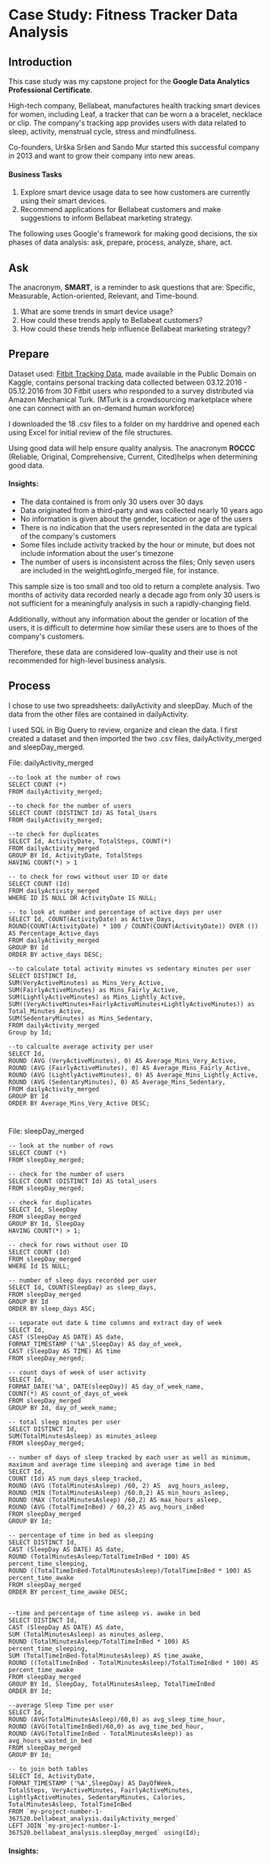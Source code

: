 # Case Study: Fitness Tracker Data Analysis 

## Introduction
This case study was my capstone project for the **Google Data Analytics Professional Certificate**.

High-tech company, Bellabeat, manufactures health tracking smart devices for women, including Leaf, a tracker that can be worn a a bracelet, necklace or clip. The company's tracking app provides users with data related to sleep, activity, menstrual cycle, stress and mindfullness.

Co-founders, Urška Sršen and Sando Mur started this successful company in 2013 and want to grow their company into new areas. 

#### Business Tasks
1. Explore smart device usage data to see how customers are currently using their smart devices.
2. Recommend applications for Bellabeat customers and make suggestions to inform Bellabeat marketing strategy.


The following uses Google's framework for making good decisions, the six phases of data analysis: ask, prepare, process, analyze, share, act.


## Ask
The anacronym, **SMART**, is a reminder to ask questions that are: Specific, Measurable, Action-oriented, Relevant, and Time-bound.

 1. What are some trends in smart device usage?
 2. How could these trends apply to Bellabeat customers?
 3. How could these trends help influence Bellabeat marketing strategy?

## Prepare
Dataset used: [Fitbit Tracking Data](https://www.kaggle.com/datasets/arashnic/fitbit), made available in the Public Domain on Kaggle, contains personal tracking data collected between 03.12.2016 - 05.12.2016 from 30 Fitbit users who responded to a survey distributed via Amazon Mechanical Turk. (MTurk is a crowdsourcing marketplace where one can connect with an on-demand human workforce)

I downloaded the 18 .csv files to a folder on my harddrive and opened each using Excel for initial review of the file structures. 

Using good data will help ensure quality analysis. The anacronym **ROCCC** (Reliable, Original, Comprehensive, Current, Cited)helps when determining good data. 

#### Insights:
- The data contained is from only 30 users over 30 days
- Data originated from a third-party and was collected nearly 10 years ago
- No information is given about the gender, location or age of the users
- There is no indication that the users represented in the data are typical of the company's customers
- Some files include activity tracked by the hour or minute, but does not include information about the user's timezone
- The number of users is inconsistent across the files; Only seven users are included in the weightLogInfo_merged file, for instance.

This sample size is too small and too old to return a complete analysis. Two months of activity data recorded nearly a decade ago from only 30 users is not sufficient for a meaningfuly analysis in such a rapidly-changing field. 

Additionally, without any information about the gender or location of the users, it is difficult to determine how similar these users are to thoes of the company's customers. 

Therefore, these data are considered low-quality and their use is not recommended for high-level business analysis.


## Process
I chose to use two spreadsheets: dailyActivity and sleepDay. Much of the data from the other files are contained in dailyActivity. 

I used SQL in Big Query to review, organize and clean the data. I first created a dataset and then imported the two .csv files,  dailyActivity_merged and sleepDay_merged. 

File:  dailyActivity_merged
```
--to look at the number of rows
SELECT COUNT (*)
FROM dailyActivity_merged;

--to check for the number of users
SELECT COUNT (DISTINCT Id) AS Total_Users
FROM dailyActivity_merged;

--to check for duplicates
SELECT Id, ActivityDate, TotalSteps, COUNT(*)
FROM dailyActivity_merged
GROUP BY Id, ActivityDate, TotalSteps
HAVING COUNT(*) > 1

-- to check for rows without user ID or date
SELECT COUNT (Id)
FROM dailyActivity_merged
WHERE ID IS NULL OR ActivityDate IS NULL;

-- to look at number and percentage of active days per user
SELECT Id, COUNT(ActivityDate) as Active_Days, 
ROUND(COUNT(ActivityDate) * 100 / COUNT(COUNT(ActivityDate)) OVER ()) AS Percentage_Active_days
FROM dailyActivity_merged
GROUP BY Id
ORDER BY active_days DESC;

--to calculate total activity minutes vs sedentary minutes per user
SELECT DISTINCT Id, 
SUM(VeryActiveMinutes) as Mins_Very_Active,
SUM(FairlyActiveMinutes) as Mins_Fairly_Active, 
SUM(LightlyActiveMinutes) as Mins_Lightly_Active,
SUM((VeryActiveMinutes+FairlyActiveMinutes+LightlyActiveMinutes)) as Total_Minutes_Active,
SUM(SedentaryMinutes) as Mins_Sedentary,
FROM dailyActivity_merged
Group by Id;

--to calcualte average activity per user
SELECT Id,
ROUND (AVG (VeryActiveMinutes), 0) AS Average_Mins_Very_Active,
ROUND (AVG (FairlyActiveMinutes), 0) AS Average_Mins_Fairly_Active, 
ROUND (AVG (LightlyActiveMinutes), 0) AS Average_Mins_Lightly_Active, 
ROUND (AVG (SedentaryMinutes), 0) AS Average_Mins_Sedentary,
FROM dailyActivity_merged
GROUP BY Id
ORDER BY Average_Mins_Very_Active DESC;

```

#

File: sleepDay_merged

```
-- look at the number of rows
SELECT COUNT (*)
FROM sleepDay_merged;

-- check for the number of users
SELECT COUNT (DISTINCT Id) AS total_users
FROM sleepDay_merged;

-- check for duplicates
SELECT Id, SleepDay
FROM sleepDay_merged
GROUP BY Id, SleepDay
HAVING COUNT(*) > 1;

-- check for rows without user ID
SELECT COUNT (Id)
FROM sleepDay_merged
WHERE Id IS NULL;

-- number of sleep days recorded per user
SELECT Id, COUNT(SleepDay) as sleep_days, 
FROM sleepDay_merged
GROUP BY Id
ORDER BY sleep_days ASC;

-- separate out date & time columns and extract day of week
SELECT Id, 
CAST (SleepDay AS DATE) AS date, 
FORMAT_TIMESTAMP ('%A',SleepDay) AS day_of_week,
CAST (SleepDay AS TIME) AS time
FROM sleepDay_merged;

-- count days of week of user activity
SELECT Id, 
FORMAT_DATE('%A', DATE(sleepDay)) AS day_of_week_name, 
COUNT(*) AS count_of_days_of_week
FROM sleepDay_merged
GROUP BY Id, day_of_week_name;

-- total sleep minutes per user
SELECT DISTINCT Id, 
SUM(TotalMinutesAsleep) as minutes_asleep
FROM sleepDay_merged;

-- number of days of sleep tracked by each user as well as minimum, maximum and average time sleeping and average time in bed
SELECT Id,
COUNT (Id) AS num_days_sleep_tracked,
ROUND (AVG (TotalMinutesAsleep) /60, 2) AS  avg_hours_asleep,
ROUND (MIN (TotalMinutesAsleep) /60.0,2) AS min_hours_asleep,
ROUND (MAX (TotalMinutesAsleep) /60,2) AS max_hours_asleep,
ROUND (AVG (TotalTimeInBed) / 60,2) AS avg_hours_inBed
FROM sleepDay_merged
GROUP BY Id;

-- percentage of time in bed as sleeping
SELECT DISTINCT Id, 
CAST (SleepDay AS DATE) AS date,
ROUND (TotalMinutesAsleep/TotalTimeInBed * 100) AS percent_time_sleeping,
ROUND ((TotalTimeInBed-TotalMinutesAsleep)/TotalTimeInBed * 100) AS percent_time_awake
FROM sleepDay_merged
ORDER BY percent_time_awake DESC;


--time and percentage of time asleep vs. awake in bed 
SELECT DISTINCT Id, 
CAST (SleepDay AS DATE) AS date,
SUM (TotalMinutesAsleep) as minutes_asleep,
ROUND (TotalMinutesAsleep/TotalTimeInBed * 100) AS percent_time_sleeping,
SUM (TotalTimeInBed-TotalMinutesAsleep) AS time_awake,
ROUND ((TotalTimeInBed - TotalMinutesAsleep)/TotalTimeInBed * 100) AS percent_time_awake
FROM sleepDay_merged
GROUP BY Id, SleepDay, TotalMinutesAsleep, TotalTimeInBed
ORDER BY Id;

--average Sleep Time per user
SELECT Id, 
ROUND (AVG(TotalMinutesAsleep)/60,0) as avg_sleep_time_hour,
ROUND (AVG(TotalTimeInBed)/60,0) as avg_time_bed_hour,
ROUND (AVG(TotalTimeInBed - TotalMinutesAsleep)) as avg_hours_wasted_in_bed
FROM sleepDay_merged
GROUP BY Id;

-- to join both tables
SELECT Id, ActivityDate, 
FORMAT_TIMESTAMP ('%A',SleepDay) AS DayOfWeek,
TotalSteps, VeryActiveMinutes, FairlyActiveMinutes, LightlyActiveMinutes, SedentaryMinutes, Calories,
TotalMinutesAsleep, TotalTimeInBed
FROM `my-project-number-1-367520.bellabeat_analysis.dailyActivity_merged`
LEFT JOIN `my-project-number-1-367520.bellabeat_analysis.sleepDay_merged` using(Id);
```

#### Insights:

